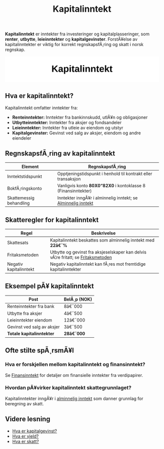 ﻿---
title: "Kapitalinntekt"
meta_title: "Kapitalinntekt"
meta_description: '**Kapitalinntekt** er inntekter fra investeringer og kapitalplasseringer, som **renter**, **utbytte**, **leieinntekter** og **kapitalgevinster**. ForstÃ¥else av...'
slug: kapitalinntekt
type: blog
layout: pages/single
---

**Kapitalinntekt** er inntekter fra investeringer og kapitalplasseringer, som **renter**, **utbytte**, **leieinntekter** og **kapitalgevinster**. ForstÃ¥else av kapitalinntekter er viktig for korrekt regnskapsfÃ¸ring og skatt i norsk regnskap.

![Kapitalinntekt](kapitalinntekt-image.svg)

## Hva er kapitalinntekt?

Kapitalinntekt omfatter inntekter fra:

* **Renteinntekter:** Inntekter fra bankinnskudd, utlÃ¥n og obligasjoner
* **Utbytteinntekter:** Inntekter fra aksjer og fondsandeler
* **Leieinntekter:** Inntekter fra utleie av eiendom og utstyr
* **Kapitalgevinster:** Gevinst ved salg av aksjer, eiendom og andre eiendeler

## RegnskapsfÃ¸ring av kapitalinntekt

| Element                     | RegnskapsfÃ¸ring                                                     |
|-----------------------------|---------------------------------------------------------------------|
| Inntektstidspunkt           | Opptjeningstidspunkt i henhold til kontrakt eller transaksjon       |
| BokfÃ¸ringskonto             | Vanligvis konto **80X0“82X0** i kontoklasse 8 (Finansinntekter)      |
| Skattemessig behandling     | Inntekter inngÃ¥r i alminnelig inntekt; se [Alminnelig inntekt](/blogs/regnskap/alminnelig-inntekt "Alminnelig inntekt “ Komplett guide til skattemessig resultat og beregning") |

## Skatteregler for kapitalinntekt

| Regel                   | Beskrivelse                                                                            |
|-------------------------|----------------------------------------------------------------------------------------|
| Skattesats              | Kapitalinntekt beskattes som alminnelig inntekt med **22â€¯%**                            |
| Fritaksmetoden          | Utbytte og gevinst fra aksjeselskaper kan delvis vÃ¦re fritatt; se [Fritaksmetoden](/blogs/regnskap/hva-er-fritaksmetoden "Hva er Fritaksmetoden? Komplett guide til skattefritak for utbytte") |
| Negativ kapitalinntekt  | Negativ kapitalinntekt kan fÃ¸res mot fremtidige kapitalinntekter                        |

## Eksempel pÃ¥ kapitalinntekt

| Post                             | BelÃ¸p (NOK) |
|----------------------------------|-------------|
| Renteinntekter fra bank          | 8â€¯000       |
| Utbytte fra aksjer               | 4â€¯500       |
| Leieinntekter eiendom            | 12â€¯000      |
| Gevinst ved salg av aksjer       | 3â€¯500       |
| **Totale kapitalinntekter**      | **28â€¯000**  |

## Ofte stilte spÃ¸rsmÃ¥l

### Hva er forskjellen mellom kapitalinntekt og finansinntekt?

Se [Finansinntekt](/blogs/regnskap/finansinntekt "Finansinntekt “ Komplett guide til renter, utbytte og kapitalgevinster i norsk regnskap") for detaljer om finansielle inntekter fra verdipapirer.

### Hvordan pÃ¥virker kapitalinntekt skattegrunnlaget?

Kapitalinntekter inngÃ¥r i [alminnelig inntekt](/blogs/regnskap/alminnelig-inntekt "Alminnelig inntekt “ Komplett guide til skattemessig resultat og beregning") som danner grunnlag for beregning av skatt.

## Videre lesning

* [Hva er kapitalgevinst?](/blogs/regnskap/hva-er-kapitalgevinst "Hva er Kapitalgevinst? Guide til gevinst ved salg av eiendeler")
* [Hva er yield?](/blogs/regnskap/hva-er-yield "Hva er Yield? Avkastning pÃ¥ investeringer forklart")
* [Hva er skatt?](/blogs/regnskap/hva-er-skatt "Hva er Skatt? Oversikt over skatteregler for privatpersoner og foretak")






